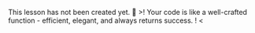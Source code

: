This lesson has not been created yet. 
🥠 >! Your code is like a well-crafted function - efficient, elegant, and always returns success. ! <

